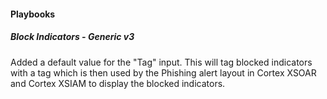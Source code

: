 
#### Playbooks

##### Block Indicators - Generic v3

Added a default value for the "Tag" input. This will tag blocked indicators with a tag which is then used by the Phishing alert layout in Cortex XSOAR and Cortex XSIAM to display the blocked indicators.
